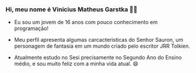 ### Hi, meu nome é Vinicius Matheus Garstka 👋🏼

- Eu sou um jovem de 16 anos com pouco conhecimento em programação!
- Meu perfil apresenta algumas carcacteristicas do Senhor Sauron, um personagem de fantasia em um mundo criado pelo escritor JRR Tolkien.

- Atualmente estudo no Sesi precisamente no Segundo Ano do Ensino médio, e sou muito feliz com a minha vida atual. 😄 
